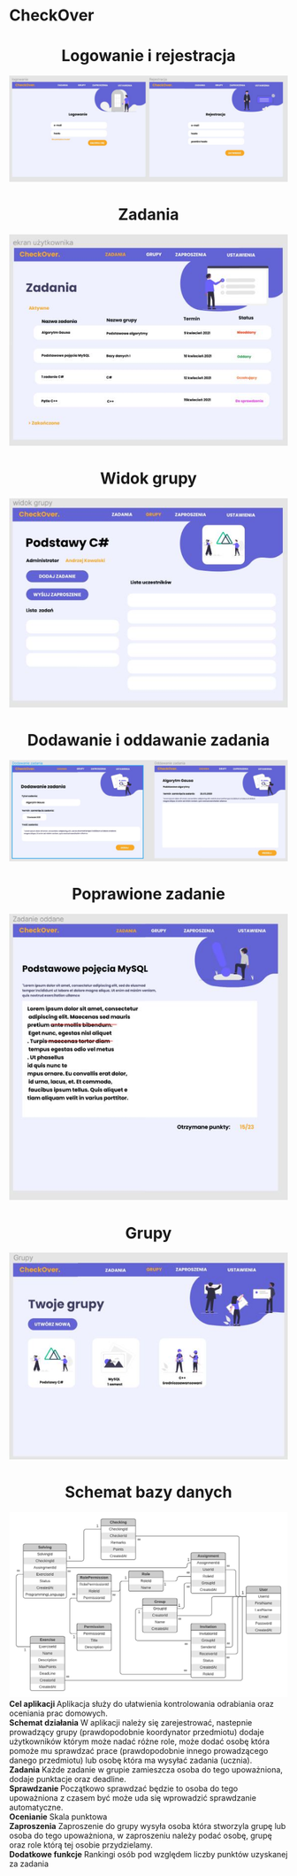 # CheckOver
<div align="center">
    <h1>Logowanie i rejestracja</h1>
    <img src="Design/logowanie i rejestracja.JPG"></img> 
    <h1>Zadania</h1>
    <img src="Design/zadania.JPG"></img>
    <h1>Widok grupy</h1>
    <img src="Design/widok grupy.JPG"></img>
    <h1>Dodawanie i oddawanie zadania</h1>
    <img src="Design/dodawanie i oddawanie zadania.JPG"></img> 
    <h1>Poprawione zadanie</h1>
    <img src="Design/poprawione zadanie.JPG"></img> 
    <h1>Grupy</h1>
    <img src="Design/grupy.JPG"></img> 
    <h1>Schemat bazy danych</h1>
    <img src="schema.jpg"></img>
</div>
     <b>Cel aplikacji   </b>                        	
Aplikacja służy do ułatwienia kontrolowania odrabiania oraz oceniania prac domowych.
 <br />
     <b> Schemat działania</b>    
W aplikacji należy się zarejestrować, nastepnie prowadzący 
grupy (prawdopodobnie koordynator przedmiotu) dodaje użytkowników którym może nadać
różne role, może dodać osobę która pomoże mu sprawdzać prace 
(prawdopodobnie innego prowadzącego danego przedmiotu)
lub osobę która ma wysyłać zadania (ucznia).
 <br />
<b>   Zadania</b>  
Każde zadanie w grupie zamieszcza osoba do tego upoważniona, dodaje punktacje oraz deadline.
<br />
 <b>  Sprawdzanie </b> 
Początkowo sprawdzać będzie to osoba do tego upoważniona z czasem być może uda się wprowadzić sprawdzanie automatyczne. 
<br />
 <b> Ocenianie</b> 
Skala punktowa
<br />
 <b>  Zaproszenia</b> 
Zaproszenie do grupy wysyła osoba która stworzyla grupę lub osoba do tego upoważniona, w zaproszeniu należy podać osobę, grupę oraz role którą tej osobie przydzielamy.
<br />
<b>  Dodatkowe funkcje</b> 
Rankingi osób pod względem liczby punktów uzyskanej za zadania
  


      
